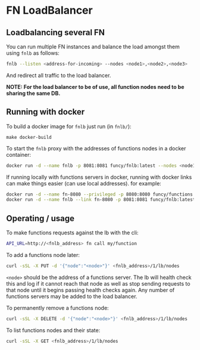 # FN LoadBalancer

## Loadbalancing several FN
You can run multiple FN instances and balance the load amongst them using `fnlb` as follows:

```sh
fnlb --listen <address-for-incoming> --nodes <node1>,<node2>,<node3>
```

And redirect all traffic to the load balancer.

**NOTE: For the load balancer to be of use, all function nodes need to be sharing the same DB.**

## Running with docker

To build a docker image for `fnlb` just run (in `fnlb/`):

```
make docker-build
```

To start the `fnlb` proxy with the addresses of functions nodes in a docker
container:

```sh
docker run -d --name fnlb -p 8081:8081 funcy/fnlb:latest --nodes <node1>,<node2>
```

If running locally with functions servers in docker, running with docker links
can make things easier (can use local addresses). for example:

```sh
docker run -d --name fn-8080 --privileged -p 8080:8080 funcy/functions:latest
docker run -d --name fnlb --link fn-8080 -p 8081:8081 funcy/fnlb:latest --nodes 127.0.0.1:8080
```

## Operating / usage

To make functions requests against the lb with the cli:

```sh
API_URL=http://<fnlb_address> fn call my/function
```

To add a functions node later:

```sh
curl -sSL -X PUT -d '{"node":"<node>"}' <fnlb_address>/1/lb/nodes
```

`<node>` should be the address of a functions server. The lb will health check
this and log if it cannot reach that node as well as stop sending requests to
that node until it begins passing health checks again. Any number of functions
servers may be added to the load balancer.

To permanently remove a functions node:

```sh
curl -sSL -X DELETE -d '{"node":"<node>"}' <fnlb_address>/1/lb/nodes
```

To list functions nodes and their state:

```sh
curl -sSL -X GET <fnlb_address>/1/lb/nodes
```
